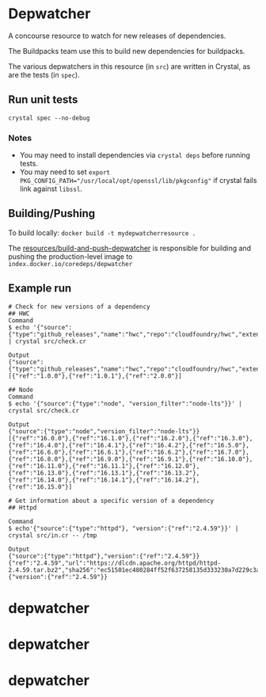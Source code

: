 # Depwatcher

A concourse resource to watch for new releases of dependencies.

The Buildpacks team use this to build new dependencies for buildpacks.

The various depwatchers in this resource (in `src`) are written in Crystal, as are the tests (in `spec`).

## Run unit tests

`crystal spec --no-debug`

### Notes

- You may need to install dependencies via `crystal deps` before running tests.
- You may need to set `export PKG_CONFIG_PATH="/usr/local/opt/openssl/lib/pkgconfig"` if crystal fails link against `libssl`.

## Building/Pushing

To build locally:
`docker build -t mydepwatcherresource .`

The
[resources/build-and-push-depwatcher](https://buildpacks.ci.cf-app.com/teams/core-deps/pipelines/resources)
is responsible for building and pushing the production-level image to `index.docker.io/coredeps/depwatcher`

## Example run

```
# Check for new versions of a dependency
## HWC
Command
$ echo '{"source":{"type":"github_releases","name":"hwc","repo":"cloudfoundry/hwc","extension":"exe"}}' | crystal src/check.cr

Output
{"source":{"type":"github_releases","name":"hwc","repo":"cloudfoundry/hwc","extension":"exe"}}
[{"ref":"1.0.0"},{"ref":"1.0.1"},{"ref":"2.0.0"}]

## Node
Command
$ echo '{"source":{"type":"node", "version_filter":"node-lts"}}' | crystal src/check.cr

Output
{"source":{"type":"node","version_filter":"node-lts"}}
[{"ref":"16.0.0"},{"ref":"16.1.0"},{"ref":"16.2.0"},{"ref":"16.3.0"},{"ref":"16.4.0"},{"ref":"16.4.1"},{"ref":"16.4.2"},{"ref":"16.5.0"},{"ref":"16.6.0"},{"ref":"16.6.1"},{"ref":"16.6.2"},{"ref":"16.7.0"},{"ref":"16.8.0"},{"ref":"16.9.0"},{"ref":"16.9.1"},{"ref":"16.10.0"},{"ref":"16.11.0"},{"ref":"16.11.1"},{"ref":"16.12.0"},{"ref":"16.13.0"},{"ref":"16.13.1"},{"ref":"16.13.2"},{"ref":"16.14.0"},{"ref":"16.14.1"},{"ref":"16.14.2"},{"ref":"16.15.0"}]

# Get information about a specific version of a dependency
## Httpd

Command
$ echo'{"source":{"type":"httpd"}, "version":{"ref":"2.4.59"}}' | crystal src/in.cr -- /tmp

Output
{"source":{"type":"httpd"},"version":{"ref":"2.4.59"}}
{"ref":"2.4.59","url":"https://dlcdn.apache.org/httpd/httpd-2.4.59.tar.bz2","sha256":"ec51501ec480284ff52f637258135d333230a7d229c3afa6f6c2f9040e321323"}
{"version":{"ref":"2.4.59"}}
```
# depwatcher
# depwatcher
# depwatcher
